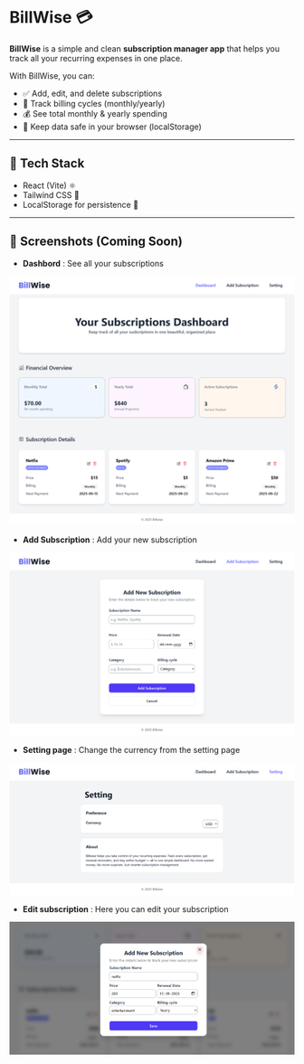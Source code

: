 # BillWise 💳  

**BillWise** is a simple and clean **subscription manager app** that helps you track all your recurring expenses in one place.  

With BillWise, you can:  
- ✅ Add, edit, and delete subscriptions  
- 📅 Track billing cycles (monthly/yearly)  
- 💰 See total monthly & yearly spending  
- 📌 Keep data safe in your browser (localStorage)  

---

## 🔧 Tech Stack  
- React (Vite) ⚛️  
- Tailwind CSS 🎨  
- LocalStorage for persistence 💾  

---

## 📸 Screenshots (Coming Soon)  

- **Dashbord** : See all your subscriptions

![Home Page](./src/assets/Screenshots/home.png)



- **Add Subscription** : Add your new subscription

![Add Subscription Page](./src/assets/Screenshots/Add%20subscription.png)



- **Setting page** : Change the currency from the setting page

![Setting Page](./src/assets/Screenshots/setting.png)



- **Edit subscription** : Here you can edit your subscription

![Edit subscription page](./src/assets/Screenshots/editSub.png) 




